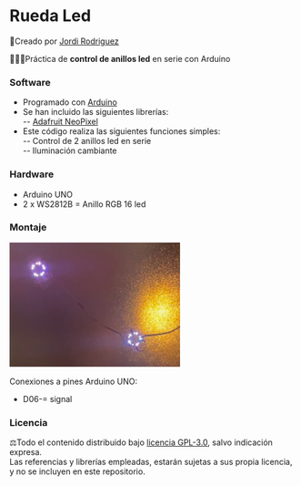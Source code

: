 # Rueda Led  
🔗Creado por [Jordi Rodriguez](https://github.com/jordirdp)  

👨🏻‍💻Práctica de **control de anillos led** en serie con Arduino  
    
### Software  
- Programado con [Arduino](https://www.arduino.cc/en/software)
- Se han incluido las siguientes librerías:  
-- [Adafruit NeoPixel](https://github.com/adafruit/Adafruit_NeoPixel)  
- Este código realiza las siguientes funciones simples:  
-- Control de 2 anillos led en serie  
-- Iluminación cambiante  

### Hardware  
- Arduino UNO  
- 2 x WS2812B = Anillo RGB 16 led  

### Montaje  
<img src="/Images/RuedaLed.jpg" width="300"/>   
 
Conexiones a pines Arduino UNO:  
- D06-= signal  

### Licencia  
⚖️Todo el contenido distribuido bajo [licencia GPL-3.0](https://www.gnu.org/licenses/gpl-3.0), salvo indicación expresa.  
Las referencias y librerías empleadas, estarán sujetas a sus propia licencia, y no se incluyen en este repositorio.  
